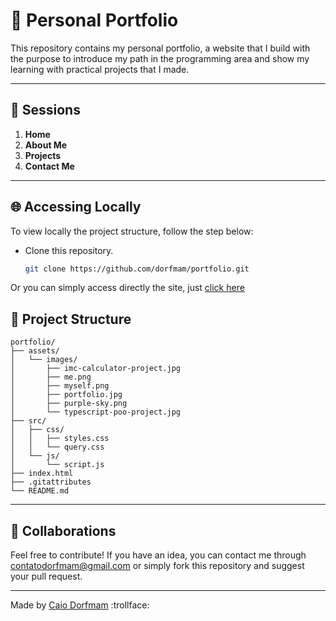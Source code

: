 # 🙋 Personal Portfolio

This repository contains my personal portfolio, a website that I build with the purpose to introduce my path in the programming area and show
my learning with practical projects that I made.

---

## 📃 Sessions

1. **Home**
2. **About Me**
3. **Projects**
4. **Contact Me**

---

## 🌐 Accessing Locally

To view locally the project structure, follow the step below:

-   Clone this repository.

    ```bash
    git clone https://github.com/dorfmam/portfolio.git
    ```

Or you can simply access directly the site, just [click here](https://portfolio-psi-nine-0dfnwaatp7.vercel.app/)

## 📂 Project Structure

```
portfolio/
├── assets/                         
│   └── images/                     
│       ├── imc-calculator-project.jpg
│       ├── me.png
│       ├── myself.png
│       ├── portfolio.jpg
│       ├── purple-sky.png
│       └── typescript-poo-project.jpg
├── src/                            
│   ├── css/                        
│   │   ├── styles.css              
│   │   └── query.css               
│   └── js/                         
│       └── script.js
├── index.html                      
├── .gitattributes                  
└── README.md                       
```

---

## 💭 Collaborations

Feel free to contribute! If you have an idea, you can contact me through <contatodorfmam@gmail.com> or simply
fork this repository and suggest your pull request.

---

Made by [Caio Dorfmam](https://github.com/dorfmam/main) :trollface:
